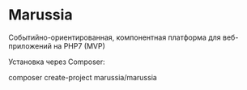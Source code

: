 # Marussia
Событийно-ориентированная, компонентная платформа для веб-приложений на PHP7 (MVP)

Установка через Composer:

composer create-project marussia/marussia
